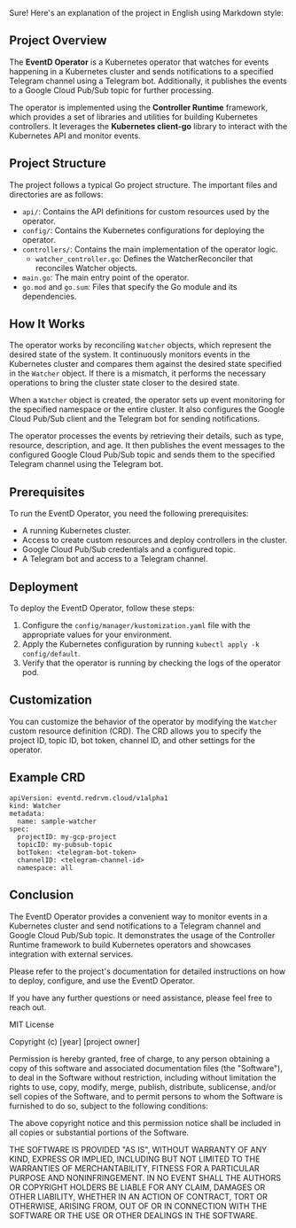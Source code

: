 Sure! Here's an explanation of the project in English using Markdown style:

## Project Overview

The **EventD Operator** is a Kubernetes operator that watches for events happening in a Kubernetes cluster and sends notifications to a specified Telegram channel using a Telegram bot. Additionally, it publishes the events to a Google Cloud Pub/Sub topic for further processing.

The operator is implemented using the **Controller Runtime** framework, which provides a set of libraries and utilities for building Kubernetes controllers. It leverages the **Kubernetes client-go** library to interact with the Kubernetes API and monitor events.

## Project Structure

The project follows a typical Go project structure. The important files and directories are as follows:

- `api/`: Contains the API definitions for custom resources used by the operator.
- `config/`: Contains the Kubernetes configurations for deploying the operator.
- `controllers/`: Contains the main implementation of the operator logic.
  - `watcher_controller.go`: Defines the WatcherReconciler that reconciles Watcher objects.
- `main.go`: The main entry point of the operator.
- `go.mod` and `go.sum`: Files that specify the Go module and its dependencies.

## How It Works

The operator works by reconciling `Watcher` objects, which represent the desired state of the system. It continuously monitors events in the Kubernetes cluster and compares them against the desired state specified in the `Watcher` object. If there is a mismatch, it performs the necessary operations to bring the cluster state closer to the desired state.

When a `Watcher` object is created, the operator sets up event monitoring for the specified namespace or the entire cluster. It also configures the Google Cloud Pub/Sub client and the Telegram bot for sending notifications.

The operator processes the events by retrieving their details, such as type, resource, description, and age. It then publishes the event messages to the configured Google Cloud Pub/Sub topic and sends them to the specified Telegram channel using the Telegram bot.

## Prerequisites

To run the EventD Operator, you need the following prerequisites:

- A running Kubernetes cluster.
- Access to create custom resources and deploy controllers in the cluster.
- Google Cloud Pub/Sub credentials and a configured topic.
- A Telegram bot and access to a Telegram channel.

## Deployment

To deploy the EventD Operator, follow these steps:

1. Configure the `config/manager/kustomization.yaml` file with the appropriate values for your environment.
2. Apply the Kubernetes configuration by running `kubectl apply -k config/default`.
3. Verify that the operator is running by checking the logs of the operator pod.

## Customization

You can customize the behavior of the operator by modifying the `Watcher` custom resource definition (CRD). The CRD allows you to specify the project ID, topic ID, bot token, channel ID, and other settings for the operator.

## Example CRD

```
apiVersion: eventd.redrvm.cloud/v1alpha1
kind: Watcher
metadata:
  name: sample-watcher
spec:
  projectID: my-gcp-project
  topicID: my-pubsub-topic
  botToken: <telegram-bot-token>
  channelID: <telegram-channel-id>
  namespace: all

```

## Conclusion

The EventD Operator provides a convenient way to monitor events in a Kubernetes cluster and send notifications to a Telegram channel and Google Cloud Pub/Sub topic. It demonstrates the usage of the Controller Runtime framework to build Kubernetes operators and showcases integration with external services.

Please refer to the project's documentation for detailed instructions on how to deploy, configure, and use the EventD Operator.

If you have any further questions or need assistance, please feel free to reach out.

MIT License

Copyright (c) [year] [project owner]

Permission is hereby granted, free of charge, to any person obtaining a copy
of this software and associated documentation files (the "Software"), to deal
in the Software without restriction, including without limitation the rights
to use, copy, modify, merge, publish, distribute, sublicense, and/or sell
copies of the Software, and to permit persons to whom the Software is
furnished to do so, subject to the following conditions:

The above copyright notice and this permission notice shall be included in all
copies or substantial portions of the Software.

THE SOFTWARE IS PROVIDED "AS IS", WITHOUT WARRANTY OF ANY KIND, EXPRESS OR
IMPLIED, INCLUDING BUT NOT LIMITED TO THE WARRANTIES OF MERCHANTABILITY,
FITNESS FOR A PARTICULAR PURPOSE AND NONINFRINGEMENT. IN NO EVENT SHALL THE
AUTHORS OR COPYRIGHT HOLDERS BE LIABLE FOR ANY CLAIM, DAMAGES OR OTHER
LIABILITY, WHETHER IN AN ACTION OF CONTRACT, TORT OR OTHERWISE, ARISING FROM,
OUT OF OR IN CONNECTION WITH THE SOFTWARE OR THE USE OR OTHER DEALINGS IN THE
SOFTWARE.
